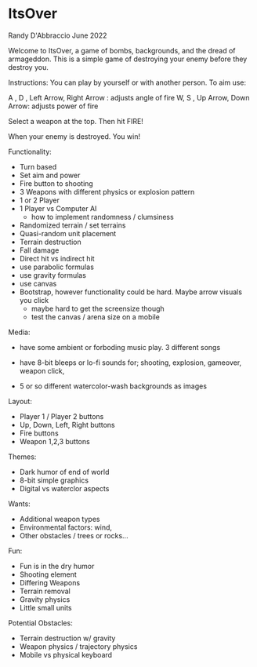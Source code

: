 # ItsOver

Randy D'Abbraccio June 2022

Welcome to ItsOver, a game of bombs, backgrounds, and the dread of armageddon. This is a  simple game of destroying your enemy before they destroy you.

Instructions: You can play by yourself or with another person. To aim use:

A , D , Left Arrow, Right Arrow : adjusts angle of fire
W,  S , Up Arrow,   Down Arrow: adjusts power of fire

Select a weapon at the top. Then hit FIRE!

When your enemy is destroyed. You win!



Functionality:
- Turn based
- Set aim and power
- Fire button to shooting
- 3 Weapons with different physics or explosion pattern
- 1 or 2 Player
- 1 Player vs Computer AI 
    - how to implement randomness / clumsiness
- Randomized terrain / set terrains
- Quasi-random unit placement
- Terrain destruction
- Fall damage
- Direct hit vs indirect hit
- use parabolic formulas
- use gravity formulas
- use canvas
- Bootstrap, however functionality could be hard. Maybe arrow visuals you click
    - maybe hard to get the screensize though
    - test the canvas / arena size on a mobile


Media:
- have some ambient or forboding music play. 3 different songs
- have 8-bit bleeps or lo-fi sounds for; shooting, explosion, gameover,
    weapon click, 

- 5 or so different watercolor-wash backgrounds as images

Layout:
- Player 1 / Player 2 buttons
- Up, Down, Left, Right buttons
- Fire buttons
- Weapon 1,2,3 buttons


Themes:
- Dark humor of end of world
- 8-bit simple graphics
- Digital vs waterclor aspects

Wants: 
- Additional weapon types
- Environmental factors: wind, 
- Other obstacles / trees or rocks...

Fun:
- Fun is in the dry humor
- Shooting element
- Differing Weapons
- Terrain removal
- Gravity physics
- Little small units

Potential Obstacles:
- Terrain destruction w/ gravity
- Weapon physics / trajectory physics
- Mobile vs physical keyboard

